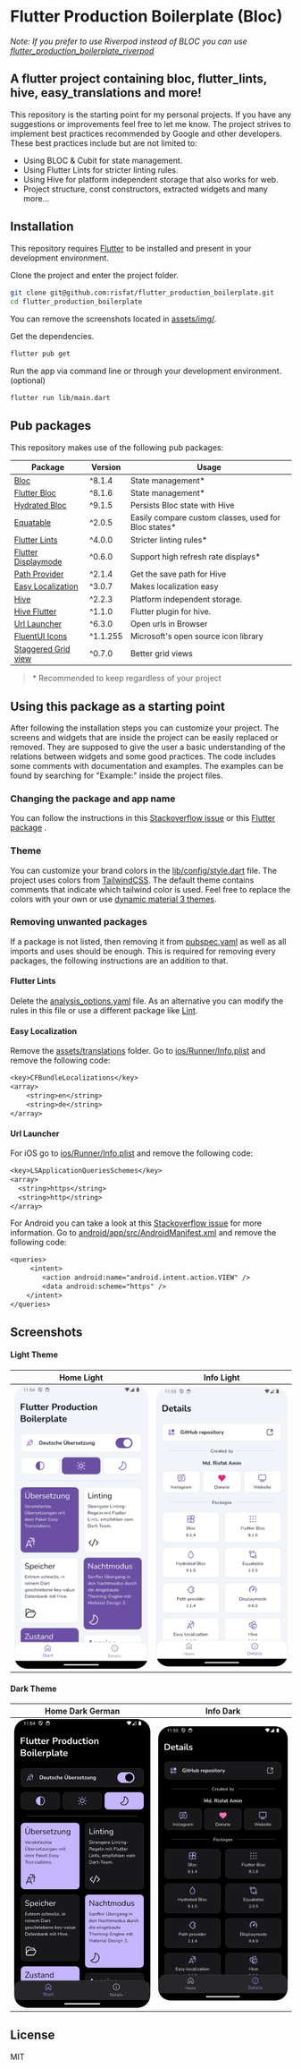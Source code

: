 # Flutter Production Boilerplate (Bloc)

*Note: If you prefer to use Riverpod instead of BLOC you can use [flutter_production_boilerplate_riverpod](https://github.com/risfat/flutter_production_boilerplate_riverpod)*

## A flutter project containing bloc, flutter_lints, hive, easy_translations and more!

This repository is the starting point for my personal projects. If you have any suggestions or
improvements feel free to let me know. The project strives to implement best practices recommended
by Google and other developers. These best practices include but are not limited to:

- Using BLOC & Cubit for state management.
- Using Flutter Lints for stricter linting rules.
- Using Hive for platform independent storage that also works for web.
- Project structure, const constructors, extracted widgets and many more...

## Installation

This repository requires [Flutter](https://flutter.dev/docs/get-started/install) to be installed and
present in your development environment.

Clone the project and enter the project folder.

```sh
git clone git@github.com:risfat/flutter_production_boilerplate.git
cd flutter_production_boilerplate
```

You can remove the screenshots located in [assets/img/](./assets/img).

Get the dependencies.

```sh
flutter pub get
```

Run the app via command line or through your development environment. (optional)

```sh
flutter run lib/main.dart
```

## Pub packages

This repository makes use of the following pub packages:

| Package                                                                     | Version  | Usage                                               |
|-----------------------------------------------------------------------------|----------|-----------------------------------------------------|
| [Bloc](https://pub.dev/packages/bloc)                                       | ^8.1.4   | State management*                                    |
| [Flutter Bloc](https://pub.dev/packages/flutter_bloc)                       | ^8.1.6   | State management*                                    |
| [Hydrated Bloc](https://pub.dev/packages/hydrated_bloc)                     | ^9.1.5   | Persists Bloc state with Hive                        |
| [Equatable](https://pub.dev/packages/equatable)                             | ^2.0.5   | Easily compare custom classes, used for Bloc states* |
| [Flutter Lints](https://pub.dev/packages/flutter_lints)                     | ^4.0.0   | Stricter linting rules*                             |
| [Flutter Displaymode](https://pub.dev/packages/flutter_displaymode)         | ^0.6.0   | Support high refresh rate displays*                 |
| [Path Provider](https://pub.dev/packages/path_provider)                     | ^2.1.4   | Get the save path for Hive                          |
| [Easy Localization](https://pub.dev/packages/easy_localization)             | ^3.0.7   | Makes localization easy                             |
| [Hive](https://pub.dev/packages/hive)                                       | ^2.2.3   | Platform independent storage.                       |
| [Hive Flutter](https://pub.dev/packages/hive_flutter)                       | ^1.1.0   | Flutter plugin for hive.                            |
| [Url Launcher](https://pub.dev/packages/url_launcher)                       | ^6.3.0   | Open urls in Browser                                |
| [FluentUI Icons](https://pub.dev/packages/fluentui_system_icons)            | ^1.1.255 | Microsoft's open source icon library                |
| [Staggered Grid view](https://pub.dev/packages/flutter_staggered_grid_view) | ^0.7.0   | Better grid views                                   |

> \* Recommended to keep regardless of your project

## Using this package as a starting point

After following the installation steps you can customize your project. The screens and widgets that
are inside the project can be easily replaced or removed. They are supposed to give the user a basic
understanding of the relations between widgets and some good practices. The code includes some
comments with documentation and examples. The examples can be found by searching for "Example:"
inside the project files.

### Changing the package and app name

You can follow the instructions in this [Stackoverflow issue](https://stackoverflow.com/a/51550358) or this [Flutter package](https://pub.dev/packages/change_app_package_name) .

### Theme

You can customize your brand colors in the [lib/config/style.dart](./lib/config/style.dart) file.
The project uses colors from [TailwindCSS](https://tailwindcss.com/docs/customizing-colors). The default theme contains comments that indicate which tailwind color is used. Feel free to replace the colors with your own or use [dynamic material 3 themes](https://github.com/material-foundation/flutter-packages/tree/main/packages/dynamic_color).

### Removing unwanted packages

If a package is not listed, then removing it from [pubspec.yaml](./pubspec.yaml) as well as all
imports and uses should be enough. This is required for removing every packages, the following
instructions are an addition to that.

#### Flutter Lints

Delete the [analysis_options.yaml](./analysis_options.yaml) file. As an alternative you can modify
the rules in this file or use a different package like [Lint](https://pub.dev/packages/lint).

#### Easy Localization

Remove the [assets/translations](./assets/translations) folder. Go
to [ios/Runner/Info.plist](./ios/Runner/Info.plist) and remove the following code:

```
<key>CFBundleLocalizations</key>
<array>
	<string>en</string>
   	<string>de</string>
</array>
```

#### Url Launcher

For iOS go to [ios/Runner/Info.plist](./ios/Runner/Info.plist) and remove the following code:

```
<key>LSApplicationQueriesSchemes</key>
<array>
  <string>https</string>
  <string>http</string>
</array>
```

For Android you can take a look at this [Stackoverflow issue](https://stackoverflow.com/a/65082750)
for more information. Go
to [android/app/src/AndroidManifest.xml](./android/app/src/main/AndroidManifest.xml) and remove the
following code:

```
<queries>
     <intent>
        <action android:name="android.intent.action.VIEW" />
        <data android:scheme="https" />
    </intent>
</queries>
```

## Screenshots

#### Light Theme

| Home Light                                                                     | Info Light                                                                     |
|--------------------------------------------------------------------------------|--------------------------------------------------------------------------------|
| ![Home Light](./assets/img/home_light.png "The home page with a light theme.") | ![Info Light](./assets/img/info_light.png "The info page with a light theme.") |

#### Dark Theme

| Home Dark German                                                            | Info Dark                                                            |
|-----------------------------------------------------------------------------|----------------------------------------------------------------------------|
| ![Home Dark](./assets/img/home_dark.png "The home page with a dark theme.") | ![Info Dark](./assets/img/info_dark.png "The info page with a dark theme.") |

## License

MIT

